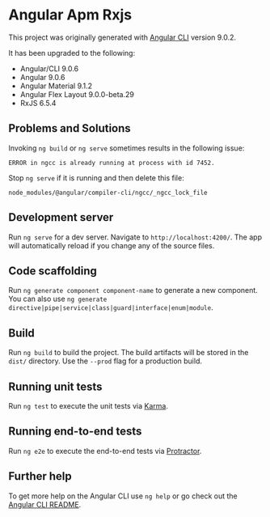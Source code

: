 # Angular Apm Rxjs

This project was originally generated with [Angular CLI](https://github.com/angular/angular-cli) version 9.0.2.

It has been upgraded to the following:
* Angular/CLI 9.0.6
* Angular 9.0.6
* Angular Material 9.1.2
* Angular Flex Layout 9.0.0-beta.29
* RxJS 6.5.4
## Problems and Solutions
Invoking `ng build` or `ng serve` sometimes results in the following issue:
```
ERROR in ngcc is already running at process with id 7452.
```

Stop `ng serve` if it is running and then delete this file:
```
node_modules/@angular/compiler-cli/ngcc/_ngcc_lock_file
```

## Development server

Run `ng serve` for a dev server. Navigate to `http://localhost:4200/`. The app will automatically reload if you change any of the source files.

## Code scaffolding

Run `ng generate component component-name` to generate a new component. You can also use `ng generate directive|pipe|service|class|guard|interface|enum|module`.

## Build

Run `ng build` to build the project. The build artifacts will be stored in the `dist/` directory. Use the `--prod` flag for a production build.

## Running unit tests

Run `ng test` to execute the unit tests via [Karma](https://karma-runner.github.io).

## Running end-to-end tests

Run `ng e2e` to execute the end-to-end tests via [Protractor](http://www.protractortest.org/).

## Further help

To get more help on the Angular CLI use `ng help` or go check out the [Angular CLI README](https://github.com/angular/angular-cli/blob/master/README.md).
